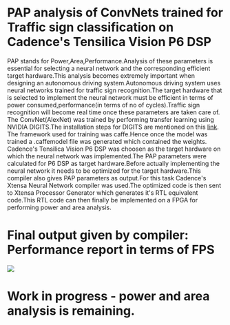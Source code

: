 # PAP analysis of ConvNets trained for Traffic sign classification on Cadence's Tensilica Vision P6 DSP  
PAP stands for Power,Area,Performance.Analysis of these parameters is essential for selecting a neural network and the corresponding efficient target hardware.This analysis becomes extremely important when designing an autonomous driving system.Autonomous driving system uses neural networks trained for traffic sign recognition.The target hardware that is selected to implement the neural network must be efficient in terms of power consumed,performance(in terms of no of cycles).Traffic sign recognition will become real time once these parameters are taken care of.
The ConvNet(AlexNet) was trained by performing transfer learning using NVIDIA DIGITS.The installation steps for DIGITS are mentioned on this [link](https://github.com/patilninad/DIGITS).  
The framework used for training was caffe.Hence once the model was trained a .caffemodel file was generated which contained the weights.  
Cadence's Tensilica Vision P6 DSP was choosen as the target hardware on which the neural network was implemented.The PAP parameters were calculated for P6 DSP as target hardware.Before actually implementing the neural network it needs to be optimized for the target hardware.This compiler also gives PAP parameters as output.For this task Cadence's Xtensa Neural Network compiler was used.The optimized code is then sent to Xtensa Processor Generator which generates it's RTL equivalent code.This RTL code can then finally be implemented on a FPGA for performing power and area analysis.   
# Final output given by compiler: Performance report in terms of FPS
![](https://github.com/patilninad/Training/blob/master/PerformanceReport.jpeg)  
# Work in progress - power and area analysis is remaining.



